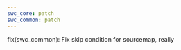 ```yaml
---
swc_core: patch
swc_common: patch
---
```


fix(swc_common): Fix skip condition for sourcemap, really
